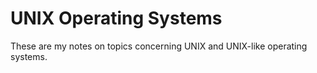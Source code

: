 # UNIX Operating Systems

These are my notes on topics concerning UNIX and UNIX-like operating systems.
